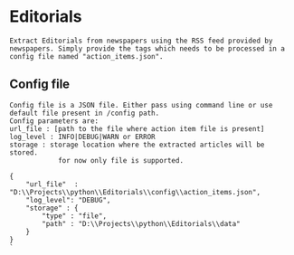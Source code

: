 # Editorials
	Extract Editorials from newspapers using the RSS feed provided by newspapers. Simply provide the tags which needs to be processed in a config file named "action_items.json". 

## Config file
	Config file is a JSON file. Either pass using command line or use default file present in /config path.
	Config parameters are:
	url_file : [path to the file where action item file is present]
	log_level : INFO|DEBUG|WARN or ERROR
	storage : storage location where the extracted articles will be stored.
				for now only file is supported.
	
	{
		"url_file"  : "D:\\Projects\\python\\Editorials\\config\\action_items.json",
		"log_level": "DEBUG",
		"storage" : {
			"type" : "file",
			"path" : "D:\\Projects\\python\\Editorials\\data"
		}
	}
	`